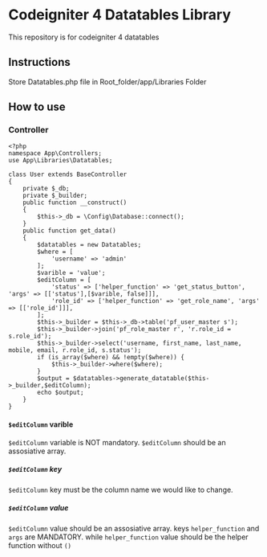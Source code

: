 # Codeigniter 4 Datatables Library

This repository is for codeigniter 4 datatables


## Instructions

Store Datatables.php file in Root_folder/app/Libraries Folder


## How to use

### Controller

```
<?php
namespace App\Controllers;
use App\Libraries\Datatables;

class User extends BaseController
{
	private $_db;
	private $_builder;
	public function __construct()
	{
		$this->_db = \Config\Database::connect();
	}
	public function get_data()
	{
		$datatables = new Datatables;
		$where = [
			'username' => 'admin'
		];
		$varible = 'value';
		$editColumn = [
			'status' => ['helper_function' => 'get_status_button', 'args' => [['status'],[$varible, false]]],
			'role_id' => ['helper_function' => 'get_role_name', 'args' => [['role_id']]],
		];
		$this->_builder = $this->_db->table('pf_user_master s'); 
		$this->_builder->join('pf_role_master r', 'r.role_id = s.role_id');
		$this->_builder->select('username, first_name, last_name, mobile, email, r.role_id, s.status');
		if (is_array($where) && !empty($where)) {
			$this->_builder->where($where);
		}
		$output = $datatables->generate_datatable($this->_builder,$editColumn);
		echo $output;
	}
}
```
#### `$editColumn` varible
`$editColumn` variable is NOT mandatory.
`$editColumn` should be an assosiative array.
##### `$editColumn` key
`$editColumn` key must be the column name we would like to change.
##### `$editColumn` value
`$editColumn` value should be an assosiative array.
keys `helper_function` and `args` are MANDATORY. while `helper_function` value should be the helper function without `()`
